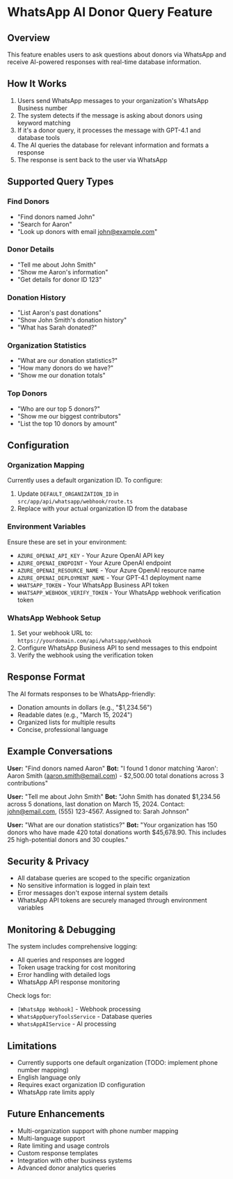 # WhatsApp AI Donor Query Feature

## Overview
This feature enables users to ask questions about donors via WhatsApp and receive AI-powered responses with real-time database information.

## How It Works
1. Users send WhatsApp messages to your organization's WhatsApp Business number
2. The system detects if the message is asking about donors using keyword matching
3. If it's a donor query, it processes the message with GPT-4.1 and database tools
4. The AI queries the database for relevant information and formats a response
5. The response is sent back to the user via WhatsApp

## Supported Query Types

### Find Donors
- "Find donors named John"
- "Search for Aaron"
- "Look up donors with email john@example.com"

### Donor Details
- "Tell me about John Smith"
- "Show me Aaron's information"
- "Get details for donor ID 123"

### Donation History
- "List Aaron's past donations"
- "Show John Smith's donation history"
- "What has Sarah donated?"

### Organization Statistics
- "What are our donation statistics?"
- "How many donors do we have?"
- "Show me our donation totals"

### Top Donors
- "Who are our top 5 donors?"
- "Show me our biggest contributors"
- "List the top 10 donors by amount"

## Configuration

### Organization Mapping
Currently uses a default organization ID. To configure:

1. Update `DEFAULT_ORGANIZATION_ID` in `src/app/api/whatsapp/webhook/route.ts`
2. Replace with your actual organization ID from the database

### Environment Variables
Ensure these are set in your environment:
- `AZURE_OPENAI_API_KEY` - Your Azure OpenAI API key
- `AZURE_OPENAI_ENDPOINT` - Your Azure OpenAI endpoint
- `AZURE_OPENAI_RESOURCE_NAME` - Your Azure OpenAI resource name
- `AZURE_OPENAI_DEPLOYMENT_NAME` - Your GPT-4.1 deployment name
- `WHATSAPP_TOKEN` - Your WhatsApp Business API token
- `WHATSAPP_WEBHOOK_VERIFY_TOKEN` - Your WhatsApp webhook verification token

### WhatsApp Webhook Setup
1. Set your webhook URL to: `https://yourdomain.com/api/whatsapp/webhook`
2. Configure WhatsApp Business API to send messages to this endpoint
3. Verify the webhook using the verification token

## Response Format
The AI formats responses to be WhatsApp-friendly:
- Donation amounts in dollars (e.g., "$1,234.56")
- Readable dates (e.g., "March 15, 2024")
- Organized lists for multiple results
- Concise, professional language

## Example Conversations

**User:** "Find donors named Aaron"
**Bot:** "I found 1 donor matching 'Aaron': Aaron Smith (aaron.smith@email.com) - $2,500.00 total donations across 3 contributions"

**User:** "Tell me about John Smith"
**Bot:** "John Smith has donated $1,234.56 across 5 donations, last donation on March 15, 2024. Contact: john@email.com, (555) 123-4567. Assigned to: Sarah Johnson"

**User:** "What are our donation statistics?"
**Bot:** "Your organization has 150 donors who have made 420 total donations worth $45,678.90. This includes 25 high-potential donors and 30 couples."

## Security & Privacy
- All database queries are scoped to the specific organization
- No sensitive information is logged in plain text
- Error messages don't expose internal system details
- WhatsApp API tokens are securely managed through environment variables

## Monitoring & Debugging
The system includes comprehensive logging:
- All queries and responses are logged
- Token usage tracking for cost monitoring
- Error handling with detailed logs
- WhatsApp API response monitoring

Check logs for:
- `[WhatsApp Webhook]` - Webhook processing
- `WhatsAppQueryToolsService` - Database queries
- `WhatsAppAIService` - AI processing

## Limitations
- Currently supports one default organization (TODO: implement phone number mapping)
- English language only
- Requires exact organization ID configuration
- WhatsApp rate limits apply

## Future Enhancements
- Multi-organization support with phone number mapping
- Multi-language support
- Rate limiting and usage controls
- Custom response templates
- Integration with other business systems
- Advanced donor analytics queries 